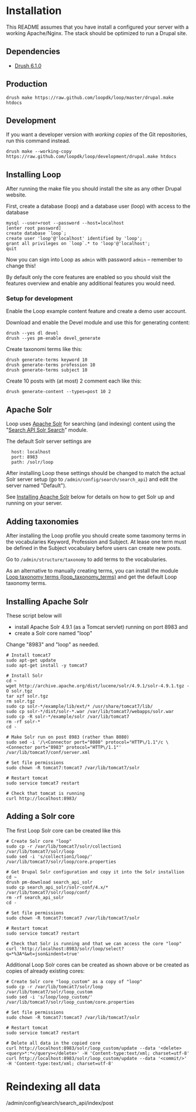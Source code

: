 # Installation
This README assumes that you have install a configured your server with a
working Apache/Nginx. The stack should be optimized to run a Drupal site.

## Dependencies
* [Drush 6.1.0](https://github.com/drush-ops/drush)

## Production
```
drush make https://raw.github.com/loopdk/loop/master/drupal.make htdocs
```

## Development
If you want a developer version with _working copies_ of the Git repositories,
run this command instead.

```
drush make --working-copy https://raw.github.com/loopdk/loop/development/drupal.make htdocs
```


## Installing Loop

After running the make file you should install the site as any other Drupal website.

First, create a database (loop) and a database user (loop) with access to the database

```
mysql --user=root --password --host=localhost
[enter root password]
create database `loop`;
create user 'loop'@'localhost' identified by 'loop';
grant all privileges on `loop`.* to 'loop'@'localhost';
quit
```

Now you can sign into Loop as `admin` with password `admin` – remember to change this!

By default only the core features are enabled so you should visit the features overview and enable any additional features you would need.


### Setup for development

Enable the Loop example content feature and create a demo user account.

Download and enable the Devel module and use this for generating content:

```
drush --yes dl devel
drush --yes pm-enable devel_generate
```

Create taxonomi terms like this:

```
drush generate-terms keyword 10
drush generate-terms profession 10
drush generate-terms subject 10
```

Create 10 posts with (at most) 2 comment each like this:

```
drush generate-content --types=post 10 2
```

## Apache Solr

Loop uses [Apache Solr](http://lucene.apache.org/solr/) for searching (and indexing) content using the "[Search API Solr Search](https://www.drupal.org/project/search_api_solr)" module.

The default Solr server settings are

```
  host: localhost
  port: 8983
  path: /solr/loop
```

After installing Loop these settings should be changed to match the actual Solr server setup (go to `/admin/config/search/search_api`)
and edit the server named "Default").

See [Installing Apache Solr](#installing-apache-solr) below for details on how to get Solr up and running on your server.


## Adding taxonomies

After installing the Loop profile you should create some taxomony terms in the vocabularies Keyword, Profession and Subject. At lease one term must be defined in the Subject vocabulary before users can create new posts.

Go to `/admin/structure/taxonomy` to add terms to the vocabularies.

As an alternative to manually creating terms, you can install the module [Loop taxonomy terms (loop_taxonomy_terms)](/admin/modules#loop_content) and get the default Loop taxonomy terms.

## Installing Apache Solr

These script below will

* install Apache Solr 4.9.1 (as a Tomcat servlet) running on port 8983 and
* create a Solr core named "loop"

Change "8983" and "loop" as needed.

```
# Install tomcat7
sudo apt-get update
sudo apt-get install -y tomcat7

# Install Solr
cd ~
wget http://archive.apache.org/dist/lucene/solr/4.9.1/solr-4.9.1.tgz -O solr.tgz
tar xzf solr.tgz
rm solr.tgz
sudo cp solr-*/example/lib/ext/* /usr/share/tomcat7/lib/
sudo cp solr-*/dist/solr-*.war /var/lib/tomcat7/webapps/solr.war
sudo cp -R solr-*/example/solr /var/lib/tomcat7
rm -rf solr-*
cd -

# Make Solr run on post 8983 (rather than 8080)
sudo sed -i '/\<Connector port="8080" protocol="HTTP\/1.1"/c \<Connector port="8983" protocol="HTTP\/1.1"' /var/lib/tomcat7/conf/server.xml

# Set file permissions
sudo chown -R tomcat7:tomcat7 /var/lib/tomcat7/solr

# Restart tomcat
sudo service tomcat7 restart

# Check that tomcat is running
curl http://localhost:8983/

```

## Adding a Solr core

The first Loop Solr core can be created like this

```
# Create Solr core "loop"
sudo cp -r /var/lib/tomcat7/solr/collection1 /var/lib/tomcat7/solr/loop
sudo sed -i 's/collection1/loop/' /var/lib/tomcat7/solr/loop/core.properties

# Get Drupal Solr configuration and copy it into the Solr installion
cd ~
drush pm-download search_api_solr
sudo cp search_api_solr/solr-conf/4.x/* /var/lib/tomcat7/solr/loop/conf/
rm -rf search_api_solr
cd -

# Set file permissions
sudo chown -R tomcat7:tomcat7 /var/lib/tomcat7/solr

# Restart tomcat
sudo service tomcat7 restart

# Check that Solr is running and that we can access the core "loop"
curl 'http://localhost:8983/solr/loop/select?q=*%3A*&wt=json&indent=true'
```

Additional Loop Solr cores can be created as shown above or be created
as copies of already existing cores:

```
# Create Solr core "loop_custom" as a copy of "loop"
sudo cp -r /var/lib/tomcat7/solr/loop /var/lib/tomcat7/solr/loop_custom
sudo sed -i 's/loop/loop_custom/' /var/lib/tomcat7/solr/loop_custom/core.properties

# Set file permissions
sudo chown -R tomcat7:tomcat7 /var/lib/tomcat7/solr

# Restart tomcat
sudo service tomcat7 restart

# Delete all data in the copied core
curl http://localhost:8983/solr/loop_custom/update --data '<delete><query>*:*</query></delete>' -H 'Content-type:text/xml; charset=utf-8'
curl http://localhost:8983/solr/loop_custom/update --data '<commit/>' -H 'Content-type:text/xml; charset=utf-8'
```

# Reindexing all data

/admin/config/search/search_api/index/post
